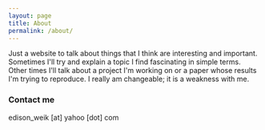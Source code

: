 ```yaml
---
layout: page
title: About
permalink: /about/
---
```


Just a website to talk about things that I think are interesting and important. Sometimes I'll try and explain a topic I find fascinating in simple terms. Other times I'll talk about a project I'm working on or a paper whose results I'm trying to reproduce. I really am changeable; it is a weakness with me.


### Contact me

edison_weik [at] yahoo [dot] com
